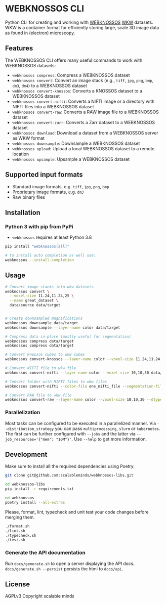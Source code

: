 # WEBKNOSSOS CLI

Python CLI for creating and working with [WEBKNOSSOS](https://webknossos.org/) [WKW](https://github.com/scalableminds/webknossos-wrap) datasets. WKW is a container format for efficiently storing large, scale 3D image data as found in (electron) microscopy.

## Features

The WEBKNOSSOS CLI offers many useful commands to work with WEBKNOSSOS datasets:

- `webknossos compress`: Compress a WEBKNOSSOS dataset
- `webknossos convert`: Convert an image stack (e.g., `tiff`, `jpg`, `png`, `bmp`, `dm3`, `dm4`) to a WEBKNOSSOS dataset
- `webknossos convert-knossos`: Converts a KNOSSOS dataset to a WEBKNOSSOS dataset
- `webknossos convert-nifti`: Converts a NIFTI image or a directory with NIFTI files into a WEBKNOSSOS dataset
- `webknossos convert-raw`: Converts a RAW image file to a WEBKNOSSOS dataset
- `webknossos convert-zarr`: Converts a Zarr dataset to a WEBKNOSSOS dataset 
- `webknossos download`: Download a dataset from a WEBKNOSSOS server as WKW format
- `webknossos downsample`: Downsample a WEBKNOSSOS dataset
- `webknossos upload`: Upload a local WEBKNOSSOS dataset to a remote location
- `webknossos upsample`: Upsample a WEBKNOSSOS dataset

## Supported input formats

- Standard image formats, e.g. `tiff`, `jpg`, `png`, `bmp`
- Proprietary image formats, e.g. `dm3`
- Raw binary files

## Installation

### Python 3 with pip from PyPi

- `webknossos` requires at least Python 3.8

```bash
pip install "webknossos[all]"

# to install auto completion as well use:
webknossos --install-completion
```

## Usage

```bash
# Convert image stacks into wkw datasets
webknossos convert \
  --voxel-size 11.24,11.24,25 \
  --name great_dataset \
  data/source data/target


# Create downsampled magnifications
webknossos downsample data/target
webknossos downsample --layer-name color data/target

# Compress data in-place (mostly useful for segmentation)
webknossos compress data/target
webknossos compress data/target

# Convert Knossos cubes to wkw cubes
webknossos convert-knossos --layer-name color --voxel-size 11.24,11.24,25 data/source/mag1 data/target

# Convert NIFTI file to wkw file
webknossos convert-nifti --layer-name color --voxel-size 10,10,30 data/source/nifti_file data/target

# Convert folder with NIFTI files to wkw files
webknossos convert-nifti --color-file one_nifti_file --segmentation-file another_nifti --voxel-size 10,10,30 data/source/ data/target

# Convert RAW file to wkw file
webknossos convert-raw --layer-name color --voxel-size 10,10,30 --dtype uint8 --shape 2048,2048,1024 data/source/raw_file.raw data/target


```

### Parallelization

Most tasks can be configured to be executed in a parallelized manner. Via `--distribution_strategy` you can pass `multiprocessing`, `slurm` or `kubernetes`. The first can be further configured with `--jobs` and the latter via `--job_resources='{"mem": "10M"}'`. Use `--help` to get more information.


## Development

Make sure to install all the required dependencies using Poetry:
```bash
git clone git@github.com:scalableminds/webknossos-libs.git

cd webknossos-libs
pip install -r requirements.txt

cd webknossos
poetry install --all-extras
```

Please, format, lint, typecheck and unit test your code changes before merging them.
```bash
./format.sh
./lint.sh
./typecheck.sh
./test.sh
```

### Generate the API documentation
Run `docs/generate.sh` to open a server displaying the API docs. `docs/generate.sh --persist` persists the html to `docs/api`.

## License
AGPLv3
Copyright scalable minds
